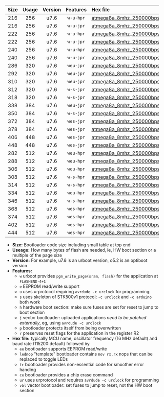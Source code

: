 |Size|Usage|Version|Features|Hex file|
|:-:|:-:|:-:|:-:|:--|
|216|256|u7.6|`w-u-hpr`|[atmega8a_8mhz_250000bps_ur.hex](https://raw.githubusercontent.com/stefanrueger/urboot/main//atmega8a_8mhz_250000bps_ur.hex)|
|216|256|u7.6|`w-u-jpr`|[atmega8a_8mhz_250000bps_ur_vbl.hex](https://raw.githubusercontent.com/stefanrueger/urboot/main//atmega8a_8mhz_250000bps_ur_vbl.hex)|
|222|256|u7.6|`w-u-hpr`|[atmega8a_8mhz_250000bps_lednop_ur.hex](https://raw.githubusercontent.com/stefanrueger/urboot/main//atmega8a_8mhz_250000bps_lednop_ur.hex)|
|222|256|u7.6|`w-u-jpr`|[atmega8a_8mhz_250000bps_lednop_ur_vbl.hex](https://raw.githubusercontent.com/stefanrueger/urboot/main//atmega8a_8mhz_250000bps_lednop_ur_vbl.hex)|
|240|256|u7.6|`w-u-hpr`|[atmega8a_8mhz_250000bps_lednop_fr_ur.hex](https://raw.githubusercontent.com/stefanrueger/urboot/main//atmega8a_8mhz_250000bps_lednop_fr_ur.hex)|
|240|256|u7.6|`w-u-jpr`|[atmega8a_8mhz_250000bps_lednop_fr_ur_vbl.hex](https://raw.githubusercontent.com/stefanrueger/urboot/main//atmega8a_8mhz_250000bps_lednop_fr_ur_vbl.hex)|
|286|320|u7.6|`weu-jpr`|[atmega8a_8mhz_250000bps_ee_ur_vbl.hex](https://raw.githubusercontent.com/stefanrueger/urboot/main//atmega8a_8mhz_250000bps_ee_ur_vbl.hex)|
|292|320|u7.6|`weu-jpr`|[atmega8a_8mhz_250000bps_ee_lednop_ur_vbl.hex](https://raw.githubusercontent.com/stefanrueger/urboot/main//atmega8a_8mhz_250000bps_ee_lednop_ur_vbl.hex)|
|310|320|u7.6|`weu-jpr`|[atmega8a_8mhz_250000bps_ee_lednop_fr_ur_vbl.hex](https://raw.githubusercontent.com/stefanrueger/urboot/main//atmega8a_8mhz_250000bps_ee_lednop_fr_ur_vbl.hex)|
|312|320|u7.6|`w-s-jpr`|[atmega8a_8mhz_250000bps_vbl.hex](https://raw.githubusercontent.com/stefanrueger/urboot/main//atmega8a_8mhz_250000bps_vbl.hex)|
|318|320|u7.6|`w-s-jpr`|[atmega8a_8mhz_250000bps_lednop_vbl.hex](https://raw.githubusercontent.com/stefanrueger/urboot/main//atmega8a_8mhz_250000bps_lednop_vbl.hex)|
|338|384|u7.6|`weu-jpr`|[atmega8a_8mhz_250000bps_ee_lednop_fr_ce_ur_vbl.hex](https://raw.githubusercontent.com/stefanrueger/urboot/main//atmega8a_8mhz_250000bps_ee_lednop_fr_ce_ur_vbl.hex)|
|350|384|u7.6|`w-s-jpr`|[atmega8a_8mhz_250000bps_lednop_fr_vbl.hex](https://raw.githubusercontent.com/stefanrueger/urboot/main//atmega8a_8mhz_250000bps_lednop_fr_vbl.hex)|
|372|384|u7.6|`wes-jpr`|[atmega8a_8mhz_250000bps_ee_vbl.hex](https://raw.githubusercontent.com/stefanrueger/urboot/main//atmega8a_8mhz_250000bps_ee_vbl.hex)|
|378|384|u7.6|`wes-jpr`|[atmega8a_8mhz_250000bps_ee_lednop_vbl.hex](https://raw.githubusercontent.com/stefanrueger/urboot/main//atmega8a_8mhz_250000bps_ee_lednop_vbl.hex)|
|406|448|u7.6|`wes-jpr`|[atmega8a_8mhz_250000bps_ee_lednop_fr_vbl.hex](https://raw.githubusercontent.com/stefanrueger/urboot/main//atmega8a_8mhz_250000bps_ee_lednop_fr_vbl.hex)|
|448|448|u7.6|`wes-jpr`|[atmega8a_8mhz_250000bps_ee_lednop_fr_ce_vbl.hex](https://raw.githubusercontent.com/stefanrueger/urboot/main//atmega8a_8mhz_250000bps_ee_lednop_fr_ce_vbl.hex)|
|282|512|u7.6|`weu-hpr`|[atmega8a_8mhz_250000bps_ee_ur.hex](https://raw.githubusercontent.com/stefanrueger/urboot/main//atmega8a_8mhz_250000bps_ee_ur.hex)|
|288|512|u7.6|`weu-hpr`|[atmega8a_8mhz_250000bps_ee_lednop_ur.hex](https://raw.githubusercontent.com/stefanrueger/urboot/main//atmega8a_8mhz_250000bps_ee_lednop_ur.hex)|
|306|512|u7.6|`weu-hpr`|[atmega8a_8mhz_250000bps_ee_lednop_fr_ur.hex](https://raw.githubusercontent.com/stefanrueger/urboot/main//atmega8a_8mhz_250000bps_ee_lednop_fr_ur.hex)|
|308|512|u7.6|`w-s-hpr`|[atmega8a_8mhz_250000bps.hex](https://raw.githubusercontent.com/stefanrueger/urboot/main//atmega8a_8mhz_250000bps.hex)|
|314|512|u7.6|`w-s-hpr`|[atmega8a_8mhz_250000bps_lednop.hex](https://raw.githubusercontent.com/stefanrueger/urboot/main//atmega8a_8mhz_250000bps_lednop.hex)|
|334|512|u7.6|`weu-hpr`|[atmega8a_8mhz_250000bps_ee_lednop_fr_ce_ur.hex](https://raw.githubusercontent.com/stefanrueger/urboot/main//atmega8a_8mhz_250000bps_ee_lednop_fr_ce_ur.hex)|
|346|512|u7.6|`w-s-hpr`|[atmega8a_8mhz_250000bps_lednop_fr.hex](https://raw.githubusercontent.com/stefanrueger/urboot/main//atmega8a_8mhz_250000bps_lednop_fr.hex)|
|368|512|u7.6|`wes-hpr`|[atmega8a_8mhz_250000bps_ee.hex](https://raw.githubusercontent.com/stefanrueger/urboot/main//atmega8a_8mhz_250000bps_ee.hex)|
|374|512|u7.6|`wes-hpr`|[atmega8a_8mhz_250000bps_ee_lednop.hex](https://raw.githubusercontent.com/stefanrueger/urboot/main//atmega8a_8mhz_250000bps_ee_lednop.hex)|
|402|512|u7.6|`wes-hpr`|[atmega8a_8mhz_250000bps_ee_lednop_fr.hex](https://raw.githubusercontent.com/stefanrueger/urboot/main//atmega8a_8mhz_250000bps_ee_lednop_fr.hex)|
|444|512|u7.6|`wes-hpr`|[atmega8a_8mhz_250000bps_ee_lednop_fr_ce.hex](https://raw.githubusercontent.com/stefanrueger/urboot/main//atmega8a_8mhz_250000bps_ee_lednop_fr_ce.hex)|

- **Size:** Bootloader code size including small table at top end
- **Useage:** How many bytes of flash are needed, ie, HW boot section or a multiple of the page size
- **Version:** For example, u7.6 is an urboot version, o5.2 is an optiboot version
- **Features:**
  + `w` urboot provides `pgm_write_page(sram, flash)` for the application at `FLASHEND-4+1`
  + `e` EEPROM read/write support
  + `u` uses urprotocol requiring `avrdude -c urclock` for programming
  + `s` uses skeleton of STK500v1 protocol; `-c urclock` and `-c arduino` both work
  + `h` hardware boot section: make sure fuses are set for reset to jump to boot section
  + `j` vector bootloader: uploaded applications *need to be patched externally*, eg, using `avrdude -c urclock`
  + `p` bootloader protects itself from being overwritten
  + `r` preserves reset flags for the application in the register R2
- **Hex file:** typically MCU name, oscillator frequency (16 MHz default) and baud rate (115200 default) followed by
  + `ee` bootloader supports EEPROM read/write
  + `lednop` "template" bootloader contains `mov rx,rx` nops that can be replaced to toggle LEDs
  + `fr` bootloader provides non-essential code for smoother error handing
  + `ce` bootloader provides a chip erase command
  + `ur` uses urprotocol and requires `avrdude -c urclock` for programming
  + `vbl` vector bootloader: set fuses to jump to reset, not the HW boot section
